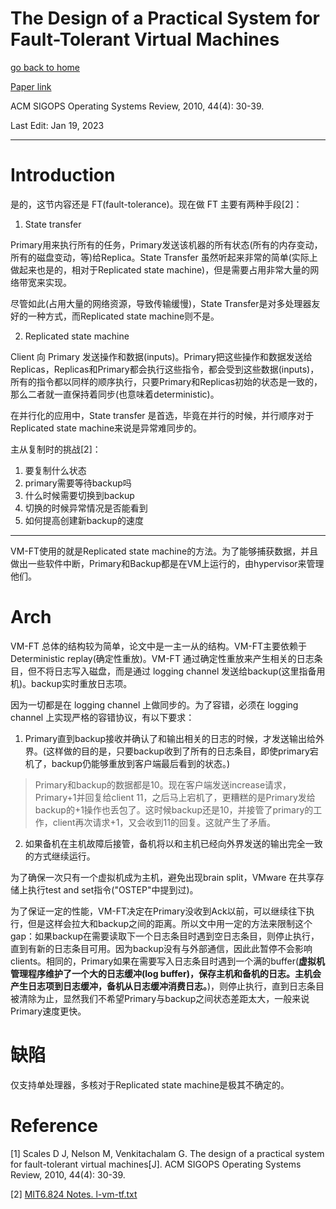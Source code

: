 # The Design of a Practical System for Fault-Tolerant Virtual Machines

[go back to home](/)

[Paper link](https://pdos.csail.mit.edu/6.824/papers/vm-ft.pdf)

ACM SIGOPS Operating Systems Review, 2010, 44(4): 30-39.

Last Edit: Jan 19, 2023

---

# Introduction

是的，这节内容还是 FT(fault-tolerance)。现在做 FT 主要有两种手段[2]：

1. State transfer

Primary用来执行所有的任务，Primary发送该机器的所有状态(所有的内存变动，所有的磁盘变动，等)给Replica。State Transfer 虽然听起来非常的简单(实际上做起来也是的，相对于Replicated state machine)，但是需要占用非常大量的网络带宽来实现。

尽管如此(占用大量的网络资源，导致传输缓慢)，State Transfer是对多处理器友好的一种方式，而Replicated state machine则不是。

2. Replicated state machine

Client 向 Primary 发送操作和数据(inputs)。Primary把这些操作和数据发送给Replicas，Replicas和Primary都会执行这些指令，都会受到这些数据(inputs)，所有的指令都以同样的顺序执行，只要Primary和Replicas初始的状态是一致的，那么二者就一直保持着同步(也意味着deterministic)。

在并行化的应用中，State transfer 是首选，毕竟在并行的时候，并行顺序对于Replicated state machine来说是异常难同步的。

主从复制时的挑战[2]：

1. 要复制什么状态
2. primary需要等待backup吗
3. 什么时候需要切换到backup
4. 切换的时候异常情况是否能看到
5. 如何提高创建新backup的速度

---

VM-FT使用的就是Replicated state machine的方法。为了能够捕获数据，并且做出一些软件中断，Primary和Backup都是在VM上运行的，由hypervisor来管理他们。

# Arch

VM-FT 总体的结构较为简单，论文中是一主一从的结构。VM-FT主要依赖于 Deterministic replay(确定性重放)。VM-FT 通过确定性重放来产生相关的日志条目，但不将日志写入磁盘，而是通过 logging channel 发送给backup(这里指备用机)。backup实时重放日志项。

因为一切都是在 logging channel 上做同步的。为了容错，必须在 logging channel 上实现严格的容错协议，有以下要求：

1. Primary直到backup接收并确认了和输出相关的日志的时候，才发送输出给外界。(这样做的目的是，只要backup收到了所有的日志条目，即使primary宕机了，backup仍能够重放到客户端最后看到的状态。)

> Primary和backup的数据都是10。现在客户端发送increase请求，Primary+1并回复给client 11，之后马上宕机了，更糟糕的是Primary发给backup的+1操作也丢包了。这时候backup还是10，并接管了primary的工作，client再次请求+1，又会收到11的回复。这就产生了矛盾。

2. 如果备机在主机故障后接管，备机将以和主机已经向外界发送的输出完全一致的方式继续运行。

为了确保一次只有一个虚拟机成为主机，避免出现brain split，VMware 在共享存储上执行test and set指令("OSTEP"中提到过)。

为了保证一定的性能，VM-FT决定在Primary没收到Ack以前，可以继续往下执行，但是这样会拉大和backup之间的距离。所以文中用一定的方法来限制这个gap：如果backup在需要读取下一个日志条目时遇到空日志条目，则停止执行，直到有新的日志条目可用。因为backup没有与外部通信，因此此暂停不会影响clients。相同的，Primary如果在需要写入日志条目时遇到一个满的buffer(**虚拟机管理程序维护了一个大的日志缓冲(log buffer)，保存主机和备机的日志。主机会产生日志项到日志缓冲，备机从日志缓冲消费日志。**)，则停止执行，直到日志条目被清除为止，显然我们不希望Primary与backup之间状态差距太大，一般来说Primary速度更快。

# 缺陷

仅支持单处理器，多核对于Replicated state machine是极其不确定的。

# Reference

[1] Scales D J, Nelson M, Venkitachalam G. The design of a practical system for fault-tolerant virtual machines[J]. ACM SIGOPS Operating Systems Review, 2010, 44(4): 30-39.

[2] [MIT6.824 Notes. l-vm-tf.txt](https://pdos.csail.mit.edu/6.824/notes/l-vm-ft.txt)